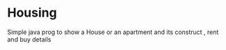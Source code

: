 # Housing
Simple java prog to show a House or an apartment and its construct , rent and buy details 
